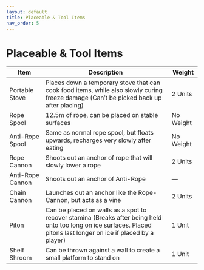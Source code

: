 ```yaml
---
layout: default
title: Placeable & Tool Items
nav_order: 5
---
```

# Placeable & Tool Items

| Item | Description | Weight |
| --- | --- | --- |
| Portable Stove | Places down a temporary stove that can cook food items, while also slowly curing freeze damage (Can’t be picked back up after placing) | 2 Units |
| Rope Spool | 12.5m of rope, can be placed on stable surfaces | No Weight |
| Anti-Rope Spool | Same as normal rope spool, but floats upwards, recharges very slowly after eating | No Weight |
| Rope Cannon | Shoots out an anchor of rope that will slowly lower a rope | 2 Units |
| Anti-Rope Cannon | Shoots out an anchor of Anti-Rope | — |
| Chain Cannon | Launches out an anchor like the Rope-Cannon, but acts as a vine | 2 Units |
| Piton | Can be placed on walls as a spot to recover stamina (Breaks after being held onto too long on ice surfaces. Placed pitons last longer on ice if placed by a player) | 1 Unit |
| Shelf Shroom | Can be thrown against a wall to create a small platform to stand on | 1 Unit |

